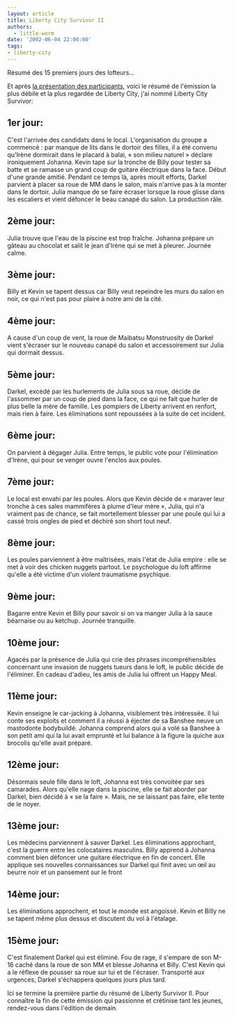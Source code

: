 ```yaml
---
layout: article
title: Liberty City Survivor II
authors:
  - little-worm
date: '2002-06-04 22:00:00'
tags:
- liberty-city
---
```


Résumé des 15 premiers jours des lofteurs...

Et après [la présentation des participants](/2002/06/04/liberty-city-survivor-i/), voici le résumé de l'émission la plus débile et la plus regardée de Liberty City, j'ai nommé Liberty City Survivor:

## 1er jour:

C'est l'arrivée des candidats dans le local. L'organisation du groupe a commencé : par manque de lits dans le dortoir des filles, il a été convenu qu'Irène dormirait dans le placard à balai, « son milieu naturel » déclare ironiquement Johanna. Kevin tape sur la tronche de Billy pour tester sa batte et se ramasse un grand coup de guitare électrique dans la face. Début d'une grande amitié. Pendant ce temps là, après moult efforts, Darkel parvient à placer sa roue de MM dans le salon, mais n'arrive pas à la monter dans le dortoir. Julia manque de se faire écraser lorsque la roue glisse dans les escaliers et vient défoncer le beau canapé du salon. La production râle.

## 2ème jour:

Julia trouve que l'eau de la piscine est trop fraîche. Johanna prépare un gâteau au chocolat et salit le jean d'Irène qui se met à pleurer. Journée calme.

## 3ème jour:

Billy et Kevin se tapent dessus car Billy veut repeindre les murs du salon en noir, ce qui n'est pas pour plaire à notre ami de la cité.

## 4ème jour:

A cause d'un coup de vent, la roue de Maibatsu Monstruosity de Darkel vient s'écraser sur le nouveau canapé du salon et accessoirement sur Julia qui dormait dessus.

## 5ème jour:

Darkel, excédé par les hurlements de Julia sous sa roue, décide de l'assommer par un coup de pied dans la face, ce qui ne fait que hurler de plus belle la mère de famille. Les pompiers de Liberty arrivent en renfort, mais rien à faire. Les éliminations sont repoussées à la suite de cet incident.

## 6ème jour:

On parvient à dégager Julia. Entre temps, le public vote pour l'élimination d'Irène, qui pour se venger ouvre l'enclos aux poules.

## 7ème jour:

Le local est envahi par les poules. Alors que Kevin décide de « maraver leur tronche à ces sales mammifères à plume d'leur mère », Julia, qui n'a vraiment pas de chance, se fait mortellement blesser par une poule qui lui a cassé trois ongles de pied et déchiré son short tout neuf.

## 8ème jour:

Les poules parviennent à être maîtrisées, mais l'état de Julia empire : elle se met à voir des chicken nuggets partout. Le psychologue du loft affirme qu'elle a été victime d'un violent traumatisme psychique.

## 9ème jour:

Bagarre entre Kevin et Billy pour savoir si on va manger Julia à la sauce béarnaise ou au ketchup. Journée tranquille.

## 10ème jour:

Agacés par la présence de Julia qui crie des phrases incompréhensibles concernant une invasion de nuggets tueurs dans le loft, le public décide de l'éliminer. En cadeau d'adieu, les amis de Julia lui offrent un Happy Meal.

## 11ème jour:

Kevin enseigne le car-jacking à Johanna, visiblement très intéressée. Il lui conte ses exploits et comment il a réussi à éjecter de sa Banshee neuve un mastodonte bodybuildé. Johanna comprend alors qui a volé sa Banshee à son petit ami qui la lui avait emprunté et lui balance à la figure la quiche aux brocolis qu'elle avait préparé.

## 12ème jour:

Désormais seule fille dans le loft, Johanna est très convoitée par ses camarades. Alors qu'elle nage dans la piscine, elle se fait aborder par Darkel, bien décidé à « se la faire ». Mais, ne se laissant pas faire, elle tente de le noyer.

## 13ème jour:

Les médecins parviennent à sauver Darkel. Les éliminations approchant, c'est la guerre entre les colocataires masculins. Billy apprend à Johanna comment bien défoncer une guitare électrique en fin de concert. Elle applique ses nouvelles connaissances sur Darkel qui finit avec un œil au beurre noir et un pansement sur le front

## 14ème jour:

Les éliminations approchent, et tout le monde est angoissé. Kevin et Billy ne se tapent même plus dessus et discutent du vol à l'étalage.

## 15ème jour:

C'est finalement Darkel qui est éliminé. Fou de rage, il s'empare de son M-16 caché dans la roue de son MM et blesse Johanna et Billy. C'est Kevin qui a le réflexe de pousser sa roue sur lui et de l'écraser. Transporté aux urgences, Darkel s'échappera quelques jours plus tard.

Ici se termine la première partie du résumé de Liberty Survivor II. Pour connaître la fin de cette émission qui passionne et crétinise tant les jeunes, rendez-vous dans l'édition de demain.